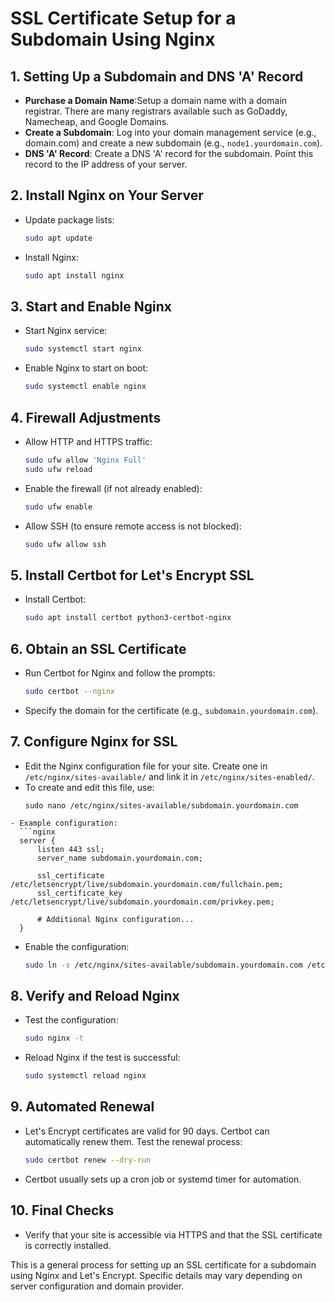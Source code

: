 
# SSL Certificate Setup for a Subdomain Using Nginx

## 1. Setting Up a Subdomain and DNS 'A' Record
- **Purchase a Domain Name**:Setup a domain name with a domain registrar. There are many registrars available such as GoDaddy, Namecheap, and Google Domains.
- **Create a Subdomain**: Log into your domain management service (e.g., domain.com) and create a new subdomain (e.g., `node1.yourdomain.com`).
- **DNS 'A' Record**: Create a DNS 'A' record for the subdomain. Point this record to the IP address of your server.

## 2. Install Nginx on Your Server
- Update package lists:
  ```bash
  sudo apt update
  ```
- Install Nginx:
  ```bash
  sudo apt install nginx
  ```

## 3. Start and Enable Nginx
- Start Nginx service:
  ```bash
  sudo systemctl start nginx
  ```
- Enable Nginx to start on boot:
  ```bash
  sudo systemctl enable nginx
  ```

## 4. Firewall Adjustments
- Allow HTTP and HTTPS traffic:
  ```bash
  sudo ufw allow 'Nginx Full'
  sudo ufw reload
  ```
- Enable the firewall (if not already enabled):
  ```bash
  sudo ufw enable
  ```
- Allow SSH (to ensure remote access is not blocked):
  ```bash
  sudo ufw allow ssh
  ```

## 5. Install Certbot for Let's Encrypt SSL
- Install Certbot:
  ```bash
  sudo apt install certbot python3-certbot-nginx
  ```

## 6. Obtain an SSL Certificate
- Run Certbot for Nginx and follow the prompts:
  ```bash
  sudo certbot --nginx
  ```
- Specify the domain for the certificate (e.g., `subdomain.yourdomain.com`).

## 7. Configure Nginx for SSL
- Edit the Nginx configuration file for your site. Create one in `/etc/nginx/sites-available/` and link it in `/etc/nginx/sites-enabled/`.
- To create and edit this file, use:
  ```
  sudo nano /etc/nginx/sites-available/subdomain.yourdomain.com
```
- Example configuration:
  ```nginx
  server {
      listen 443 ssl;
      server_name subdomain.yourdomain.com;

      ssl_certificate /etc/letsencrypt/live/subdomain.yourdomain.com/fullchain.pem;
      ssl_certificate_key /etc/letsencrypt/live/subdomain.yourdomain.com/privkey.pem;

      # Additional Nginx configuration...
  }
  ```
- Enable the configuration:
  ```bash
  sudo ln -s /etc/nginx/sites-available/subdomain.yourdomain.com /etc/nginx/sites-enabled/
  ```

## 8. Verify and Reload Nginx
- Test the configuration:
  ```bash
  sudo nginx -t
  ```
- Reload Nginx if the test is successful:
  ```bash
  sudo systemctl reload nginx
  ```

## 9. Automated Renewal
- Let's Encrypt certificates are valid for 90 days. Certbot can automatically renew them. Test the renewal process:
  ```bash
  sudo certbot renew --dry-run
  ```
- Certbot usually sets up a cron job or systemd timer for automation.

## 10. Final Checks
- Verify that your site is accessible via HTTPS and that the SSL certificate is correctly installed.

This is a general process for setting up an SSL certificate for a subdomain using Nginx and Let's Encrypt. Specific details may vary depending on server configuration and domain provider.